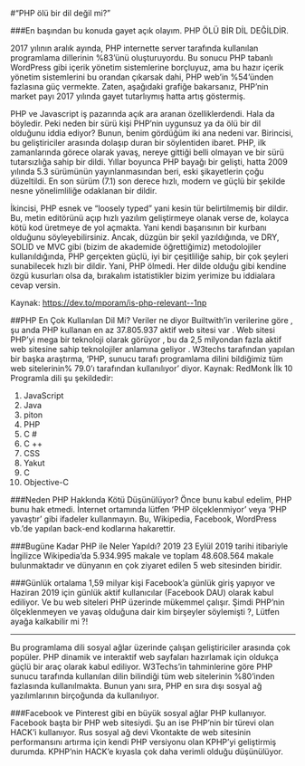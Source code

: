 #“PHP ölü bir dil değil mi?”

###En başından bu konuda gayet açık olayım. PHP ÖLÜ BİR DİL DEĞİLDİR.


2017 yılının aralık ayında, PHP internette server tarafında kullanılan programlama dillerinin %83’ünü oluşturuyordu. Bu sonucu PHP tabanlı WordPress gibi içerik yönetim sistemlerine borçluyuz, ama bu hazır içerik yönetim sistemlerini bu orandan çıkarsak dahi, PHP web’in %54’ünden fazlasına güç vermekte. Zaten, aşağıdaki grafiğe bakarsanız, PHP’nin market payı 2017 yılında gayet tutarlıymış hatta artış göstermiş.

PHP ve Javascript iş pazarında açık ara aranan özelliklerdendi. Hala da böyledir.
Peki neden bir sürü kişi PHP’nin uygunsuz ya da ölü bir dil olduğunu iddia ediyor?
Bunun, benim gördüğüm iki ana nedeni var. Birincisi, bu geliştiriciler arasında dolaşıp duran bir söylentiden ibaret. PHP, ilk zamanlarında görece olarak yavaş, nereye gittiği belli olmayan ve bir sürü tutarsızlığa sahip bir dildi. Yıllar boyunca PHP bayağı bir gelişti, hatta 2009 yılında 5.3 sürümünün yayınlanmasından beri, eski şikayetlerin çoğu düzeltildi. En son sürüm (7.1) son derece hızlı, modern ve güçlü bir şekilde nesne yönelimliliğe odaklanan bir dildir.

İkincisi, PHP esnek ve “loosely typed” yani kesin tür belirtilmemiş bir dildir. Bu, metin editörünü açıp hızlı yazılım geliştirmeye olanak verse de, kolayca kötü kod üretmeye de yol açmakta. Yani kendi başarısının bir kurbanı olduğunu söyleyebilirsiniz. Ancak, düzgün bir şekil yazıldığında, ve DRY, SOLID ve MVC gibi (bizim de akademide öğrettiğimiz) metodolojiler kullanıldığında, PHP gerçekten güçlü, iyi bir çeşitliliğe sahip, bir çok şeyleri sunabilecek hızlı bir dildir.
Yani, PHP ölmedi. Her dilde olduğu gibi kendine özgü kusurları olsa da, bırakalım istatistikler bizim yerimize bu iddialara cevap versin.

Kaynak: https://dev.to/mporam/is-php-relevant--1np

##PHP En Çok Kullanılan Dil Mi?
Veriler ne diyor
Builtwith’in verilerine göre , şu anda PHP kullanan en az 37.805.937 aktif web sitesi var . Web sitesi PHP’yi mega bir teknoloji olarak görüyor , bu da 2,5 milyondan fazla aktif web sitesine sahip teknolojiler anlamına geliyor .
W3techs tarafından yapılan bir başka araştırma, ‘PHP, sunucu tarafı programlama dilini bildiğimiz tüm web sitelerinin% 79.0’ı tarafından kullanılıyor’ diyor.
Kaynak: RedMonk
İlk 10 Programla dili şu şekildedir:
1.	JavaScript
2.	Java
3.	piton
4.	PHP
5.	C #
6.	C ++
7.	CSS
8.	Yakut
9.	C
10.	Objective-C

###Neden PHP Hakkında Kötü Düşünülüyor?
Önce bunu kabul edelim, PHP bunu hak etmedi. İnternet ortamında lütfen ‘PHP ölçeklenmiyor’ veya ‘PHP yavaştır’ gibi ifadeler kullanmayın. Bu, Wikipedia, Facebook, WordPress vb.’de yapılan back-end kodlarına hakarettir.

###Bugüne Kadar PHP ile Neler Yapıldı?
2019 23 Eylül 2019 tarihi itibariyle İngilizce Wikipedia’da 5.934.995 makale ve toplam 48.608.564 makale bulunmaktadır ve dünyanın en çok ziyaret edilen 5 web sitesinden biridir.

###Günlük ortalama 1,59 milyar kişi Facebook’a günlük giriş yapıyor ve Haziran 2019 için günlük aktif kullanıcılar (Facebook DAU) olarak kabul ediliyor.
Ve bu web siteleri PHP üzerinde mükemmel çalışır. Şimdi PHP’nin ölçeklenmeyen ve yavaş olduğuna dair kim birşeyler söylemişti ?, Lütfen ayağa kalkabilir mi ?!

<hr>

Bu programlama dili sosyal ağlar üzerinde çalışan geliştiriciler arasında çok popüler. PHP dinamik ve interaktif web sayfaları hazırlamak için oldukça güçlü bir araç olarak kabul ediliyor. W3Techs’in tahminlerine göre PHP sunucu tarafında kullanılan dilin bilindiği tüm web sitelerinin %80’inden fazlasında kullanılmakta. Bunun yanı sıra, PHP en sıra dışı sosyal ağ yazılımlarının birçoğunda da kullanılıyor.

###Facebook ve Pinterest gibi en büyük sosyal ağlar PHP kullanıyor. 
Facebook başta bir PHP web sitesiydi. Şu an ise PHP’nin bir türevi olan HACK’i kullanıyor. Rus sosyal ağ devi Vkontakte de web sitesinin performansını artırma için kendi PHP versiyonu olan KPHP’yi geliştirmiş durumda. KPHP’nin HACK’e kıyasla çok daha verimli olduğu düşünülüyor.
